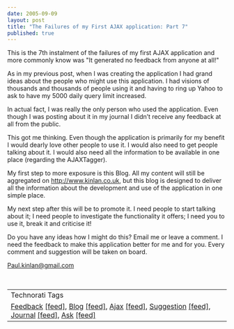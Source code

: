 ```yaml
---
date: 2005-09-09
layout: post
title: "The Failures of my First AJAX application: Part 7"
published: true
---
```

This is the 7th instalment of the failures of my first AJAX application and more commonly know was "It generated no feedback from anyone at all!"<p />As in my previous post, when I was creating the application I had grand ideas about the people who might use this application. I had visions of thousands and thousands of people using it and having to ring up Yahoo to ask to have my 5000 daily query limit increased.<p />In actual fact, I was really the only person who used the application. Even though I was posting about it in my journal I didn’t receive any feedback at all from the public.<p />This got me thinking. Even though the application is primarily for my benefit I would dearly love other people to use it. I would also need to get people talking about it. I would also need all the information to be available in one place (regarding the AJAXTagger).<p />My first step to more exposure is this Blog. All my content will still be aggregated on <a href="http://www.kinlan.co.uk">http://www.kinlan.co.uk</a>, but this blog is designed to deliver all the information about the development and use of the application in one simple place.<p />My next step after this will be to promote it. I need people to start talking about it; I need people to investigate the functionality it offers; I need you to use it, break it and criticise it!<p />Do you have any ideas how I might do this? Email me or leave a comment. I need the feedback to make this application better for me and for you. Every comment and suggestion will be taken on board.<p /><a href="mailto:Paul.kinlan@gmail.com">Paul.kinlan@gmail.com</a><p /><br /><table class="TechnoratiHead TagHeader">
<tr><td>Technorati Tags</td></tr>
<tr class="Technorati"><td>
<a href="http://www.technorati.com/tag/Feedback" class="Tag" rel="tag">Feedback</a> <a href="http://feeds.technorati.com/feed/posts/tag/Feedback" class="Tag">[feed]</a>, <a href="http://www.technorati.com/tag/Blog" class="Tag" rel="tag">Blog</a> <a href="http://feeds.technorati.com/feed/posts/tag/Blog" class="Tag">[feed]</a>, <a href="http://www.technorati.com/tag/Ajax" class="Tag" rel="tag">Ajax</a> <a href="http://feeds.technorati.com/feed/posts/tag/Ajax" class="Tag">[feed]</a>, <a href="http://www.technorati.com/tag/Suggestion" class="Tag" rel="tag">Suggestion</a> <a href="http://feeds.technorati.com/feed/posts/tag/Suggestion" class="Tag">[feed]</a>, <a href="http://www.technorati.com/tag/Journal" class="Tag" rel="tag">Journal</a> <a href="http://feeds.technorati.com/feed/posts/tag/Journal" class="Tag">[feed]</a>, <a href="http://www.technorati.com/tag/Ask" class="Tag" rel="tag">Ask</a> <a href="http://feeds.technorati.com/feed/posts/tag/Ask" class="Tag">[feed]</a>
</td></tr>
</table><div class="blogger-post-footer"><img class="posterous_download_image" src="https://blogger.googleusercontent.com/tracker/8109338-112630848173093660?l=www.kinlan.co.uk%2Findex.html" height="1" alt="" width="1" /></div>

